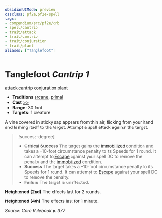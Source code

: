 ```yaml
---
obsidianUIMode: preview
cssclass: pf2e,pf2e-spell
tags:
- compendium/src/pf2e/crb
- spell/cantrip
- trait/attack
- trait/cantrip
- trait/conjuration
- trait/plant
aliases: ["Tanglefoot"]
---
```

# Tanglefoot *Cantrip 1*   
[attack](attack.md "Attack Combat Trait")  [cantrip](cantrip.md "Cantrip Spell Trait")  [conjuration](conjuration.md "Conjuration School Trait")  [plant](plant.md "Plant Creature Type Trait")  

- **Traditions** [arcane](arcane.md "Arcane Tradition Trait"), [primal](primal.md "Primal Tradition Trait")
- **Cast** [>>](chapter-9-playing-the-game.md#Actions "Two-Action") 
- **Range**: 30 foot
- **Targets**: 1 creature

A vine covered in sticky sap appears from thin air, flicking from your hand and lashing itself to the target. Attempt a spell attack against the target.

> [!success-degree] 
> - **Critical Success** The target gains the [immobilized](conditions.md#Immobilized) condition and takes a –10-foot circumstance penalty to its Speeds for 1 round. It can attempt to [Escape](escape.md) against your spell DC to remove the penalty and the [immobilized](conditions.md#Immobilized) condition.
> - **Success** The target takes a –10-foot circumstance penalty to its Speeds for 1 round. It can attempt to [Escape](escape.md) against your spell DC to remove the penalty.
> - **Failure** The target is unaffected.

**Heightened (2nd)** The effects last for 2 rounds.

**Heightened (4th)** The effects last for 1 minute.

*Source: Core Rulebook p. 377*